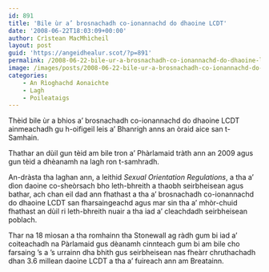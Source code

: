 ```yaml
---
id: 891
title: 'Bile ùr a’ brosnachadh co-ionannachd do dhaoine LCDT'
date: '2008-06-22T18:03:09+00:00'
author: Crìstean MacMhìcheil
layout: post
guid: 'https://angeidhealur.scot/?p=891'
permalink: /2008-06-22-bile-ur-a-brosnachadh-co-ionannachd-do-dhaoine-lcdt/
image: /images/posts/2008-06-22-bile-ur-a-brosnachadh-co-ionannachd-do-dhaoine-lcdt.webp
categories:
    - An Rìoghachd Aonaichte
    - Lagh
    - Poileataigs
---
```


Thèid bile ùr a bhios a’ brosnachadh co-ionannachd do dhaoine LCDT ainmeachadh gu h-oifigeil leis a’ Bhanrigh anns an òraid aice san t-Samhain.

Thathar an dùil gun tèid am bile tron a’ Phàrlamaid tràth ann an 2009 agus gun tèid a dhèanamh na lagh ron t-samhradh.

An-dràsta tha laghan ann, a leithid *Sexual Orientation Regulations*, a tha a’ dìon daoine co-sheòrsach bho leth-bhreith a thaobh seirbheisean agus bathar, ach chan eil dad ann fhathast a tha a’ brosnachadh co-ionannachd do dhaoine LCDT san fharsaingeachd agus mar sin tha a’ mhòr-chuid fhathast an dùil ri leth-bhreith nuair a tha iad a’ cleachdadh seirbheisean poblach.

Thar na 18 mìosan a tha romhainn tha Stonewall ag ràdh gum bi iad a’ coiteachadh na Pàrlamaid gus dèanamh cinnteach gum bi am bile cho farsaing ’s a ’s urrainn dha bhith gus seirbheisean nas fheàrr chruthachadh dhan 3.6 millean daoine LCDT a tha a’ fuireach ann am Breatainn.
